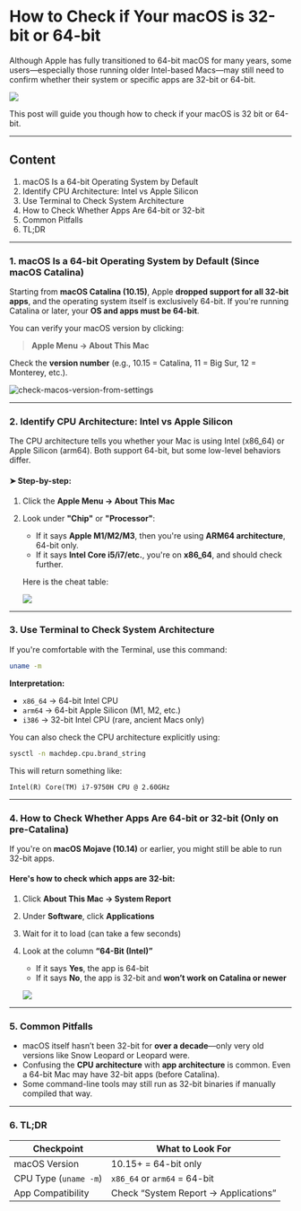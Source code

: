 # How to Check if Your macOS is 32-bit or 64-bit

Although Apple has fully transitioned to 64-bit macOS for many years, some users—especially those running older Intel-based Macs—may still need to confirm whether their system or specific apps are 32-bit or 64-bit. 

![](D:\f\Documents\Github\Junbo-PARA-Notes\Project\how-to-check-your-macos-32-bit-or-64-bit.png)

This post will guide you though how to check if your macOS is 32 bit or 64-bit.

------

## Content

1. macOS Is a 64-bit Operating System by Default
2. Identify CPU Architecture: Intel vs Apple Silicon
3. Use Terminal to Check System Architecture
4. How to Check Whether Apps Are 64-bit or 32-bit
5. Common Pitfalls
6. TL;DR

------

### 1. macOS Is a 64-bit Operating System by Default (Since macOS Catalina)

Starting from **macOS Catalina (10.15)**, Apple **dropped support for all 32-bit apps**, and the operating system itself is exclusively 64-bit. If you're running Catalina or later, your **OS and apps must be 64-bit**.

You can verify your macOS version by clicking:

> **Apple Menu → About This Mac**

Check the **version number** (e.g., 10.15 = Catalina, 11 = Big Sur, 12 = Monterey, etc.).

![check-macos-version-from-settings](D:\f\Documents\Github\Junbo-PARA-Notes\Project\check-macos-version-from-settings.png)

------

### 2. Identify CPU Architecture: Intel vs Apple Silicon

The CPU architecture tells you whether your Mac is using Intel (x86_64) or Apple Silicon (arm64). Both support 64-bit, but some low-level behaviors differ.

#### ➤ Step-by-step:

1. Click the **Apple Menu → About This Mac**

2. Look under **"Chip"** or **"Processor"**:

   - If it says **Apple M1/M2/M3**, then you're using **ARM64 architecture**, 64-bit only.
   - If it says **Intel Core i5/i7/etc.**, you're on **x86_64**, and should check further.

   Here is the cheat table:
   
   ![](D:\f\Pictures\how-to-check-macos-32-or-64-bit\check-mac-cpu-type-from-settings.png)

------

### 3. Use Terminal to Check System Architecture

If you're comfortable with the Terminal, use this command:

```bash
uname -m
```

**Interpretation:**

- `x86_64` → 64-bit Intel CPU
- `arm64` → 64-bit Apple Silicon (M1, M2, etc.)
- `i386` → 32-bit Intel CPU (rare, ancient Macs only)

You can also check the CPU architecture explicitly using:

```bash
sysctl -n machdep.cpu.brand_string
```

This will return something like:

```
Intel(R) Core(TM) i7-9750H CPU @ 2.60GHz
```

------

### 4. How to Check Whether Apps Are 64-bit or 32-bit (Only on pre-Catalina)

If you're on **macOS Mojave (10.14)** or earlier, you might still be able to run 32-bit apps.

#### Here's how to check which apps are 32-bit:

1. Click  **About This Mac → System Report**

2. Under **Software**, click **Applications**

3. Wait for it to load (can take a few seconds)

4. Look at the column **“64-Bit (Intel)”**

   - If it says **Yes**, the app is 64-bit
   - If it says **No**, the app is 32-bit and **won’t work on Catalina or newer**

   ![](D:\f\Pictures\how-to-check-macos-32-or-64-bit\check-macos-app-32-bit-or-64-bit.png)

------

### 5. Common Pitfalls

- macOS itself hasn’t been 32-bit for **over a decade**—only very old versions like Snow Leopard or Leopard were.
- Confusing the **CPU architecture** with **app architecture** is common. Even a 64-bit Mac may have 32-bit apps (before Catalina).
- Some command-line tools may still run as 32-bit binaries if manually compiled that way.

------

### 6. TL;DR

| Checkpoint            | What to Look For                     |
| --------------------- | ------------------------------------ |
| macOS Version         | 10.15+ = 64-bit only                 |
| CPU Type (`uname -m`) | `x86_64` or `arm64` = 64-bit         |
| App Compatibility     | Check “System Report → Applications” |

